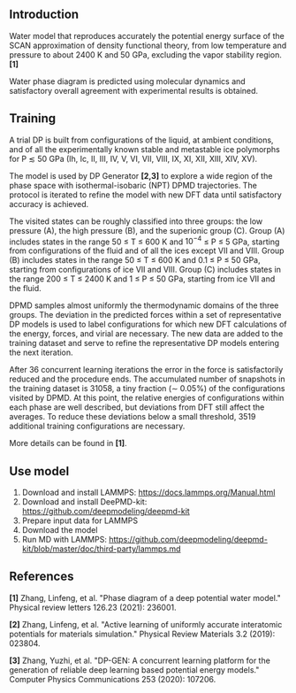 ## Introduction
Water model that reproduces accurately the potential energy surface of the SCAN approximation of density functional theory, from low temperature and pressure to about 2400 K and 50 GPa, excluding the vapor stability region. **[1]**

Water phase diagram is predicted using molecular dynamics and satisfactory overall agreement with experimental results is obtained.


## Training
A trial DP is built from configurations of the liquid, at ambient conditions, and of all the experimentally known stable and metastable ice polymorphs for P $\lesssim$ 50 GPa (Ih, Ic, II, III, IV, V, VI, VII, VIII, IX, XI, XII, XIII, XIV, XV).

The model is used by DP Generator **[2,3]** to explore a wide region of the phase space with isothermal-isobaric (NPT) DPMD trajectories. The protocol is iterated to refine the model with new DFT data until satisfactory accuracy is achieved.

The visited states can be roughly classified into three groups: the low pressure (A), the high pressure (B), and the superionic group (C). Group (A) includes states in the range 50 ≤ T ≤ 600 K and $10^{−4}$ ≤ P ≤ 5 GPa, starting from configurations of the fluid and of all the ices except VII and VIII. Group (B) includes states in the range 50 ≤ T ≤ 600 K and 0.1 ≤ P ≤ 50 GPa, starting from configurations of ice VII and VIII. Group (C) includes states in the range 200 ≤ T ≤ 2400 K and 1 ≤ P ≤ 50 GPa, starting from ice VII and the fluid.

DPMD samples almost uniformly the thermodynamic domains of the three groups. The deviation in the predicted forces within a set of representative DP models is used to label configurations for which new DFT calculations of the energy, forces, and virial are necessary. The new data are added to the training dataset and serve to refine the representative DP models entering the next iteration.

After 36 concurrent learning iterations the error in the force is satisfactorily reduced and the procedure ends. The accumulated number of snapshots in the training dataset is 31058, a tiny fraction (∼ 0.05%) of the configurations visited by DPMD. At this point, the relative energies of configurations within each phase are well described, but deviations from DFT still affect the averages. To reduce these deviations below a small threshold, 3519 additional training configurations are necessary.

More details can be found in **[1]**.


## Use model
1. Download and install LAMMPS: https://docs.lammps.org/Manual.html
2. Download and install DeePMD-kit: https://github.com/deepmodeling/deepmd-kit
3. Prepare input data for LAMMPS
4. Download the model
5. Run MD with LAMMPS: https://github.com/deepmodeling/deepmd-kit/blob/master/doc/third-party/lammps.md


## References
**[1]** Zhang, Linfeng, et al. "Phase diagram of a deep potential water model." Physical review letters 126.23 (2021): 236001.

**[2]** Zhang, Linfeng, et al. "Active learning of uniformly accurate interatomic potentials for materials simulation." Physical Review Materials 3.2 (2019): 023804.

**[3]** Zhang, Yuzhi, et al. "DP-GEN: A concurrent learning platform for the generation of reliable deep learning based potential energy models." Computer Physics Communications 253 (2020): 107206.


